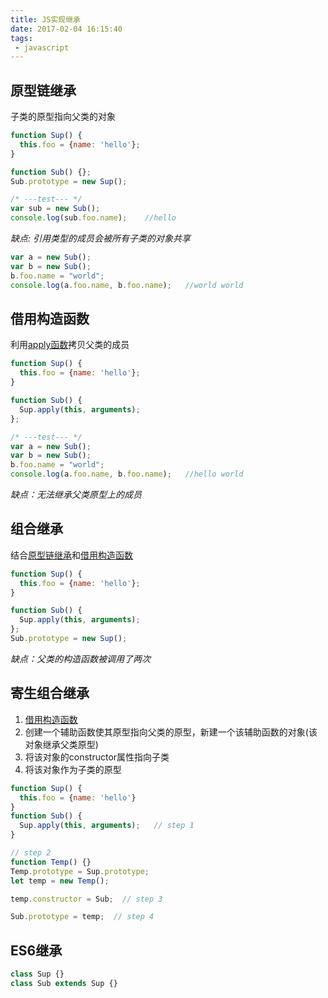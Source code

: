 ```yaml
---
title: JS实现继承
date: 2017-02-04 16:15:40
tags:
 - javascript
---
```


## 原型链继承

子类的原型指向父类的对象

``` js
function Sup() {
  this.foo = {name: 'hello'};
}

function Sub() {};
Sub.prototype = new Sup();

/* ---test--- */
var sub = new Sub();
console.log(sub.foo.name);    //hello
```

<!-- more -->

*缺点: 引用类型的成员会被所有子类的对象共享*
``` js
var a = new Sub();
var b = new Sub();
b.foo.name = "world";
console.log(a.foo.name, b.foo.name);   //world world
```

## 借用构造函数
利用[apply函数](https://developer.mozilla.org/en-US/docs/Web/JavaScript/Reference/Global_Objects/Function/apply)拷贝父类的成员

``` js
function Sup() {
  this.foo = {name: 'hello'};
}

function Sub() {
  Sup.apply(this, arguments);
};

/* ---test--- */
var a = new Sub();
var b = new Sub();
b.foo.name = "world";
console.log(a.foo.name, b.foo.name);   //hello world
```
*缺点：无法继承父类原型上的成员*

## 组合继承
结合[原型链继承](#原型链继承)和[借用构造函数](#借用构造函数)
``` js
function Sup() {
  this.foo = {name: 'hello'};
}

function Sub() {
  Sup.apply(this, arguments);
};
Sub.prototype = new Sup();
```
*缺点：父类的构造函数被调用了两次*

## 寄生组合继承
1. [借用构造函数](#借用构造函数)
2. 创建一个辅助函数使其原型指向父类的原型，新建一个该辅助函数的对象(该对象继承父类原型)
3. 将该对象的constructor属性指向子类
4. 将该对象作为子类的原型

``` js
function Sup() {
  this.foo = {name: 'hello'}
}
function Sub() {
  Sup.apply(this, arguments);   // step 1
}

// step 2
function Temp() {}
Temp.prototype = Sup.prototype;
let temp = new Temp();

temp.constructor = Sub;  // step 3

Sub.prototype = temp;  // step 4
```

## ES6继承
``` js
class Sup {}
class Sub extends Sup {}
```
